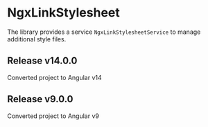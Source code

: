 # NgxLinkStylesheet

The library provides a service ``NgxLinkStylesheetService`` to manage additional style files.

## Release v14.0.0
Converted project to Angular v14

## Release v9.0.0
Converted project to Angular v9